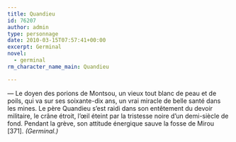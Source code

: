 ```yaml
---
title: Quandieu
id: 76207
author: admin
type: personnage
date: 2010-03-15T07:57:41+00:00
excerpt: Germinal
novel:
  - germinal
rm_character_name_main: Quandieu

---
```

— Le doyen des porions de Montsou, un vieux tout blanc de peau et de poils, qui va sur ses soixante-dix ans, un vrai miracle de belle santé dans les mines. Le père Quandieu s&rsquo;est raidi dans son entêtement du devoir militaire, le crâne étroit, l&rsquo;œil éteint par la tristesse noire d&rsquo;un demi-siècle de fond. Pendant la grève, son attitude énergique sauve la fosse de Mirou [371]. _(Germinal.)_